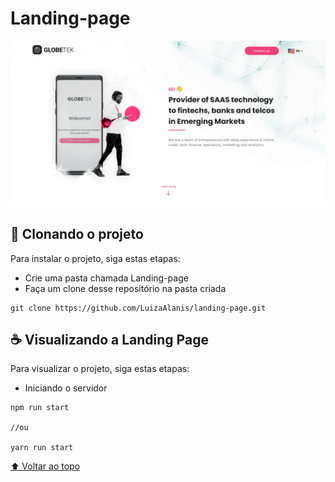 # Landing-page

<img src="./public/capa.png" alt="Globetek landing page"/>

## 🚀 Clonando o projeto

Para instalar o projeto, siga estas etapas:

- Crie uma pasta chamada Landing-page
- Faça um clone desse repositório na pasta criada

```
git clone https://github.com/LuizaAlanis/landing-page.git
```

## ☕ Visualizando a Landing Page

Para visualizar o projeto, siga estas etapas:

- Iniciando o servidor

```
npm run start

//ou

yarn run start
```

[⬆ Voltar ao topo](#Landing-page)<br>